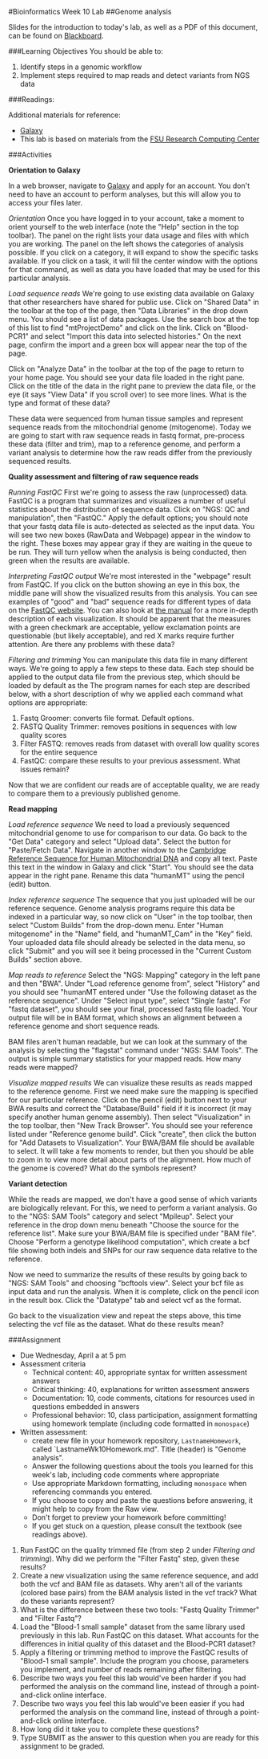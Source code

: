 #Bioinformatics Week 10 Lab
##Genome analysis

Slides for the introduction to today's lab, as well as a PDF of this document, can be found on [Blackboard](http://blackboard.uttyler.edu).

###Learning Objectives
You should be able to:

1. Identify steps in a genomic workflow
2. Implement steps required to map reads and detect variants from NGS data

###Readings:

Additional materials for reference:
* [Galaxy](https://usegalaxy.org)
* This lab is based on materials from the [FSU Research Computing Center](https://rcc.fsu.edu/software/galaxy)

###Activities

**Orientation to Galaxy**

In a web browser, navigate to [Galaxy](https://usegalaxy.org) and apply for an account. You don't need to have an account to perform analyses, but this will allow you to access your files later.

*Orientation* Once you have logged in to your account, take a moment to orient yourself to the web interface (note the "Help" section in the top toolbar). The panel on the right lists your data usage and files with which you are working. The panel on the left shows the categories of analysis possible. If you click on a category, it will expand to show the specific tasks available. If you click on a task, it will fill the center window with the options for that command, as well as data you have loaded that may be used for this particular analysis.

*Load sequence reads* We're going to use existing data available on Galaxy that other researchers have shared for public use. Click on "Shared Data" in the toolbar at the top of the page, then "Data Libraries" in the drop down menu. You should see a list of data packages. Use the search box at the top of this list to find "mtProjectDemo" and click on the link. Click on "Blood-PCR1" and select "Import this data into selected histories." On the next page, confirm the import and a green box will appear near the top of the page. 

Click on "Analyze Data" in the toolbar at the top of the page to return to your home page. You should see your data file loaded in the right pane. Click on the title of the data in the right pane to preview the data file, or the eye (it says "View Data" if you scroll over) to see more lines. What is the type and format of these data?

These data were sequenced from human tissue samples and represent sequence reads from the mitochondrial genome (mitogenome). Today we are going to start with raw sequence reads in fastq format, pre-process these data (filter and trim), map to a reference genome, and perform a variant analysis to determine how the raw reads differ from the previously sequenced results.

**Quality assessment and filtering of raw sequence reads**

*Running FastQC* First we're going to assess the raw (unprocessed) data. FastQC is a program that summarizes and visualizes a number of useful statistics about the distribution of sequence data. Click on "NGS: QC and manipulation", then "FastQC." Apply the default options; you should note that your fastq data file is auto-detected as selected as the input data. You will see two new boxes (RawData and Webpage) appear in the window to the right. These boxes may appear gray if they are waiting in the queue to be run. They will turn yellow when the analysis is being conducted, then green when the results are available. 

*Interpreting FastQC output* We're most interested in the "webpage" result from FastQC. If you click on the button showing an eye in this box, the middle pane will show the visualized results from this analysis. You can see examples of "good" and "bad" sequence reads for different types of data on the [FastQC website](http://www.bioinformatics.babraham.ac.uk/projects/fastqc/). You can also look at [the manual](http://www.bioinformatics.babraham.ac.uk/projects/fastqc/Help/3%20Analysis%20Modules/) for a more in-depth description of each visualization. It should be apparent that the measures with a green checkmark are acceptable, yellow exclamation points are questionable (but likely acceptable), and red X marks require further attention. Are there any problems with these data?

*Filtering and trimming* You can manipulate this data file in many different ways. We're going to apply a few steps to these data. Each step should be applied to the output data file from the previous step, which should be loaded by default as the The program names for each step are described below, with a short description of why we applied each command what options are appropriate:

1. Fastq Groomer: converts file format. Default options.
2. FASTQ Quality Trimmer: removes positions in sequences with low quality scores
3. Filter FASTQ: removes reads from dataset with overall low quality scores for the entire sequence
4. FastQC: compare these results to your previous assessment. What issues remain?

Now that we are confident our reads are of acceptable quality, we are ready to compare them to a previously published genome. 

**Read mapping**

*Load reference sequence* We need to load a previously sequenced mitochondrial genome to use for comparison to our data. Go back to the "Get Data" category and select "Upload data". Select the button for "Paste/Fetch Data". Navigate in another window to the [Cambridge Reference Sequence for Human Mitochondrial DNA](http://www.ncbi.nlm.nih.gov/nuccore/NC_012920.1?report=fasta&log$=seqview&format=text) and copy all text. Paste this text in the window in Galaxy and click "Start". You should see the data appear in the right pane. Rename this data "humanMT" using the pencil (edit) button. 

*Index reference sequence* The sequence that you just uploaded will be our reference sequence. Genome analysis programs require this data be indexed in a particular way, so now click on "User" in the top toolbar, then select "Custom Builds" from the drop-down menu. Enter "Human mitogenome" in the "Name" field, and "humanMT_Cam" in the "Key" field. Your uploaded data file should already be selected in the data menu, so click "Submit" and you will see it being processed in the "Current Custom Builds" section above.

*Map reads to reference* Select the "NGS: Mapping" category in the left pane and then "BWA". Under "Load reference genome from", select "History" and you should see "humanMT entered under "Use the following dataset as the reference sequence". Under "Select input type", select "Single fastq". For "fastq dataset", you should see your final, processed fastq file loaded. Your output file will be in BAM format, which shows an alignment between a reference genome and short sequence reads. 

BAM files aren't human readable, but we can look at the summary of the analysis by selecting the "flagstat" command under "NGS: SAM Tools". The output is simple summary statistics for your mapped reads. How many reads were mapped?

*Visualize mapped results* We can visualize these results as reads mapped to the reference genome. First we need make sure the mapping is specified for our particular reference. Click on the pencil (edit) button next to your BWA results and correct the "Database/Build" field if it is incorrect (it may specify another human genome assembly). Then select "Visualization" in the top toolbar, then "New Track Browser". You should see your reference listed under "Reference genome build". Click "create", then click the button for "Add Datasets to Visualization". Your BWA/BAM file should be available to select. It will take a few moments to render, but then you should be able to zoom in to view more detail about parts of the alignment. How much of the genome is covered? What do the symbols represent?

**Variant detection**

While the reads are mapped, we don't have a good sense of which variants are biologically relevant. For this, we need to perform a variant analysis. Go to the "NGS: SAM Tools" category and select "Mpileup". Select your reference in the drop down menu beneath "Choose the source for the reference list". Make sure your BWA/BAM file is specified under "BAM file". Choose "Perform a genotype likelihood computation", which create a bcf file showing both indels and SNPs for our raw sequence data relative to the reference. 

Now we need to summarize the results of these results by going back to "NGS: SAM Tools" and choosing "bcftools view". Select your bcf file as input data and run the analysis. When it is complete, click on the pencil icon in the result box. Click the "Datatype" tab and select vcf as the format.

Go back to the visualization view and repeat the steps above, this time selecting the vcf file as the dataset. What do these results mean?

###Assignment
* Due Wednesday, April a at 5 pm
* Assessment criteria
	* Technical content: 40, appropriate syntax for written assessment answers
	* Critical thinking: 40, explanations for written assessment answers
	* Documentation: 10, code comments, citations for resources used in questions embedded in answers
	* Professional behavior: 10, class participation, assignment formatting using homework template (including code formatted in `monospace`)
* Written assessment: 
	* create new file in your homework repository, `LastnameHomework`, called `LastnameWk10Homework.md". Title (header) is "Genome analysis".
	* Answer the following questions about the tools you learned for this week's lab, including code comments where appropriate 				
	* Use appropriate Markdown formatting, including `monospace` when referencing commands you entered. 
	* If you choose to copy and paste the questions before answering, it might help to copy from the Raw view. 
	* Don't forget to preview your homework before committing! 
	* If you get stuck on a question, please consult the textbook (see readings above).
	
1. Run FastQC on the quality trimmed file (from step 2 under *Filtering and trimming*). Why did we perform the "Filter Fastq" step, given these results?
2. Create a new visualization using the same reference sequence, and add both the vcf and BAM file as datasets. Why aren't all of the variants (colored base pairs) from the BAM analysis listed in the vcf track? What do these variants represent?
3. What is the difference between these two tools: "Fastq Quality Trimmer" and "Filter Fastq"?
4. Load the "Blood-1 small sample" dataset from the same library used previously in this lab. Run FastQC on this dataset. What accounts for the differences in initial quality of this dataset and the Blood-PCR1 dataset?
5. Apply a filtering or trimming method to improve the FastQC results of "Blood-1 small sample". Include the program you choose, parameters you implement, and number of reads remaining after filtering.
6. Describe two ways you feel this lab would've been harder if you had performed the analysis on the command line, instead of through a point-and-click online interface.
7. Describe two ways you feel this lab would've been easier if you had performed the analysis on the command line, instead of through a point-and-click online interface.
8. How long did it take you to complete these questions?
9. Type SUBMIT as the answer to this question when you are ready for this assignment to be graded.
